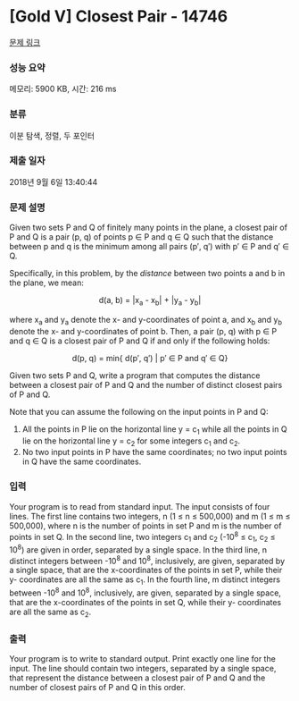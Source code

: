 # [Gold V] Closest Pair - 14746 

[문제 링크](https://www.acmicpc.net/problem/14746) 

### 성능 요약

메모리: 5900 KB, 시간: 216 ms

### 분류

이분 탐색, 정렬, 두 포인터

### 제출 일자

2018년 9월 6일 13:40:44

### 문제 설명

<p>Given two sets P and Q of finitely many points in the plane, a closest pair of P and Q is a pair (p, q) of points p ∈ P and q ∈ Q such that the distance between p and q is the minimum among all pairs (p′, q′) with p′ ∈ P and q′ ∈ Q.</p>

<p>Specifically, in this problem, by the <em>distance</em> between two points a and b in the plane, we mean:</p>

<p style="text-align: center;">d(a, b) = |x<sub>a</sub> - x<sub>b</sub>| + |y<sub>a</sub> - y<sub>b</sub>|</p>

<p>where x<sub>a</sub> and y<sub>a</sub> denote the x- and y-coordinates of point a, and x<sub>b</sub> and y<sub>b</sub> denote the x- and y-coordinates of point b. Then, a pair (p, q) with p ∈ P and q ∈ Q is a closest pair of P and Q if and only if the following holds:</p>

<p style="text-align: center;">d(p, q) = min{ d(p′, q′) | p′ ∈ P and q′ ∈ Q}</p>

<p>Given two sets P and Q, write a program that computes the distance between a closest pair of P and Q and the number of distinct closest pairs of P and Q.</p>

<p>Note that you can assume the following on the input points in P and Q:</p>

<ol>
	<li>All the points in P lie on the horizontal line y = c<sub>1</sub> while all the points in Q lie on the horizontal line y = c<sub>2</sub> for some integers c<sub>1</sub> and c<sub>2</sub>.</li>
	<li>No two input points in P have the same coordinates; no two input points in Q have the same coordinates.</li>
</ol>

### 입력 

 <p>Your program is to read from standard input. The input consists of four lines. The first line contains two integers, n (1 ≤ n ≤ 500,000) and m (1 ≤ m ≤ 500,000), where n is the number of points in set P and m is the number of points in set Q. In the second line, two integers c<sub>1</sub> and c<sub>2</sub> (-10<sup>8</sup> ≤ c<sub>1</sub>, c<sub>2</sub> ≤ 10<sup>8</sup>) are given in order, separated by a single space. In the third line, n distinct integers between -10<sup>8</sup> and 10<sup>8</sup>, inclusively, are given, separated by a single space, that are the x-coordinates of the points in set P, while their y- coordinates are all the same as c<sub>1</sub>. In the fourth line, m distinct integers between -10<sup>8</sup> and 10<sup>8</sup>, inclusively, are given, separated by a single space, that are the x-coordinates of the points in set Q, while their y- coordinates are all the same as c<sub>2</sub>.</p>

### 출력 

 <p>Your program is to write to standard output. Print exactly one line for the input. The line should contain two integers, separated by a single space, that represent the distance between a closest pair of P and Q and the number of closest pairs of P and Q in this order.</p>

